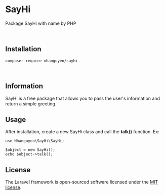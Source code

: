 # SayHi
Package SayHi with name by PHP

<br />

## Installation
```
composer require nhanguyen/sayhi
```
<br />

## Information
SayHi is a free package that allows you to pass the user's information and return a simple greeting.

## Usage
After installation, create a new SayHi class and call the <b>talk()</b> function. Ex:
```
use Nhanguyen\SayHi\SayHi;

$object = new SayHi();
echo $object->talk();
```

## License
The Laravel framework is open-sourced software licensed under the [MIT license](https://opensource.org/licenses/MIT).